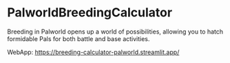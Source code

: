 # PalworldBreedingCalculator
Breeding in Palworld opens up a world of possibilities, allowing you to hatch formidable Pals for both battle and base activities.

WebApp: https://breeding-calculator-palworld.streamlit.app/
